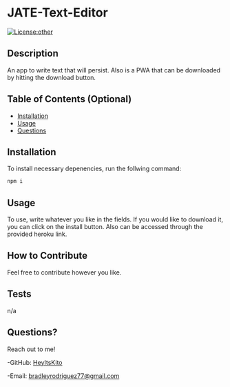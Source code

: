 
  
# JATE-Text-Editor
    
[![License:other](https://img.shields.io/badge/License-other-blue.svg)](https://opensource.org/licenses/other)

## Description

An app to write text that will persist. Also is a PWA that can be downloaded by hitting the download button.

## Table of Contents (Optional)

- [Installation](#installation)
- [Usage](#usage)
- [Questions](#questions)

## Installation

To install necessary depenencies, run the follwing command:

```md
npm i
```

## Usage

To use, write whatever you like in the fields. If you would like to download it, you can click on the install button. Also can be accessed through the provided heroku link. 




## How to Contribute

Feel free to contribute however you like.

## Tests

n/a

## Questions?

Reach out to me!

-GitHub: [HeyItsKito](https://github.com/HeyItsKito)

-Email: bradleyrodriguez77@gmail.com

    